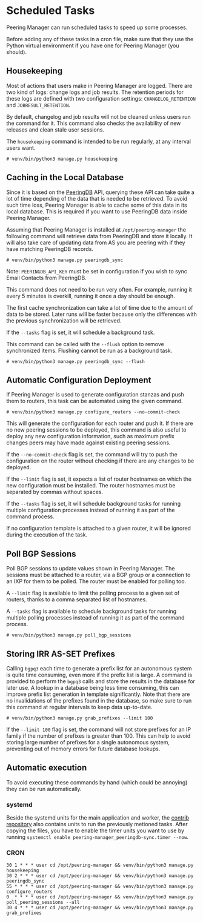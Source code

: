# Scheduled Tasks

Peering Manager can run scheduled tasks to speed up some processes.

Before adding any of these tasks in a cron file, make sure that they use the
Python virtual environment if you have one for Peering Manager (you should).

## Housekeeping

Most of actions that users make in Peering Manager are logged. There are two
kind of logs: change logs and job results. The retention periods for these
logs are defined with two configuration settings: `CHANGELOG_RETENTION` and
`JOBRESULT_RETENTION`.

By default, changelog and job results will not be cleaned unless users run
the command for it. This command also checks the availability of new
releases and clean stale user sessions.

The `housekeeping` command is intended to be run regularly, at any interval
users want.

```no-highlight
# venv/bin/python3 manage.py housekeeping
```

## Caching in the Local Database

Since it is based on the [PeeringDB](https://www.peeringdb.com) API, querying
these API can take quite a lot of time depending of the data that is needed to
be retrieved. To avoid such time loss, Peering Manager is able to cache some of
this data in its local database. This is required if you want to use PeeringDB
data inside Peering Manager.

Assuming that Peering Manager is installed at `/opt/peering-manager` the
following command will retrieve data from PeeringDB and store it locally. It
will also take care of updating data from AS you are peering with if they have
matching PeeringDB records.

```no-highlight
# venv/bin/python3 manage.py peeringdb_sync
```

Note: `PEERINGDB_API_KEY` must be set in configuration if you
wish to sync Email Contacts from PeeringDB.

This command does not need to be run very often. For example, running it every
5 minutes is overkill, running it once a day should be enough.

The first cache synchronization can take a lot of time due to the amount of
data to be stored. Later runs will be faster because only the differences with
the previous synchronization will be retrieved.

If the `--tasks` flag is set, it will schedule a background task.

This command can be called with the `--flush` option to remove synchronized
items. Flushing cannot be run as a background task.

```no-highlight
# venv/bin/python3 manage.py peeringdb_sync --flush
```

## Automatic Configuration Deployment

If Peering Manager is used to generate configuration stanzas and push them to
routers, this task can be automated using the given command.

```no-highlight
# venv/bin/python3 manage.py configure_routers --no-commit-check
```

This will generate the configuration for each router and push it. If there are
no new peering sessions to be deployed, this command is also useful to deploy
any new configuration information, such as maximum prefix changes peers may
have made against existing peering sessions.

If the `--no-commit-check` flag is set, the command will try to push the
configuration on the router without checking if there are any changes to be
deployed.

If the `--limit` flag is set, it expects a list of router hostnames on which
the new configuration must be installed. The router hostnames must be
separated by commas without spaces.

If the `--tasks` flag is set, it will schedule background tasks for running
multiple configuration processes instead of running it as part of the command
process.

If no configuration template is attached to a given router, it will be ignored
during the execution of the task.

## Poll BGP Sessions

Poll BGP sessions to update values shown in Peering Manager. The sessions must
be attached to a router, via a BGP group or a connection to an IXP for them to
be polled. The router must be enabled for polling too.

A `--limit` flag is available to limit the polling process to a given set of
routers, thanks to a comma separated list of hostnames.

A `--tasks` flag is available to schedule background tasks for running
multiple polling processes instead of running it as part of the command process.

```no-highlight
# venv/bin/python3 manage.py poll_bgp_sessions
```

## Storing IRR AS-SET Prefixes

Calling `bgpq3` each time to generate a prefix list for an autonomous system is
quite time consuming, even more if the prefix list is large. A command is
provided to perform the `bgpq3` calls and store the results in the database for
later use. A lookup in a database being less time consuming, this can improve
prefix list generation in template significantly. Note that there are no
invalidations of the prefixes found in the database, so make sure to run this
command at regular intervals to keep data up-to-date.

```no-highlight
# venv/bin/python3 manage.py grab_prefixes --limit 100
```

If the `--limit 100` flag is set, the command will not store prefixes for an IP
family if the number of prefixes is greater than 100. This can help to avoid
storing large number of prefixes for a single autonomous system, preventing out
of memory errors for future database lookups.

## Automatic execution

To avoid executing these commands by hand (which could be annoying) they can be
run automatically.

### systemd

Beside the systemd units for the main application and worker, the 
[contrib repository](https://github.com/peering-manager/contrib/tree/main/systemd)
also contains units to run the previously metioned tasks.
After copying the files, you have to enable the timer units you want to use by
running `systemctl enable peering-manager_peeringdb-sync.timer --now`.

### CRON

```no-highlight
30 1 * * * user cd /opt/peering-manager && venv/bin/python3 manage.py housekeeping
30 2 * * * user cd /opt/peering-manager && venv/bin/python3 manage.py peeringdb_sync
55 * * * * user cd /opt/peering-manager && venv/bin/python3 manage.py configure_routers
0  * * * * user cd /opt/peering-manager && venv/bin/python3 manage.py poll_peering_sessions --all
30 4 * * * user cd /opt/peering-manager && venv/bin/python3 manage.py grab_prefixes
```
